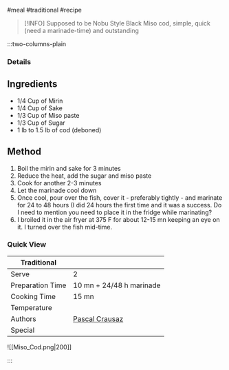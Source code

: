 #meal #traditional #recipe

> [!INFO]
> Supposed to be Nobu Style Black Miso cod, simple, quick (need a marinade-time) and outstanding

:::two-columns-plain

### Details
## Ingredients

- 1/4 Cup of Mirin
- 1/4 Cup of Sake
- 1/3 Cup of Miso paste
- 1/3 Cup of Sugar
- 1 lb to 1.5 lb of cod (deboned)


## Method

1. Boil the mirin and sake for 3 minutes
2. Reduce the heat, add the sugar and miso paste
3. Cook for another 2-3 minutes
4. Let the marinade cool down
5. Once cool, pour over the fish, cover it - preferably tightly - and marinate for 24 to 48 hours (I did 24 hours the first time and it was a success. Do I need to mention you need to place it in the fridge while marinating?
6. I broiled it in the air fryer at 375 F for about 12-15 mn keeping an eye on it. I turned over the fish mid-time.




### Quick View
| Traditional      |                                                |
| ---------------- | ---------------------------------------------- |
| Serve            | 2                                              |
| Preparation Time | 10 mn + 24/48 h marinade                       |
| Cooking Time     | 15 mn                                          |
| Temperature      |                                                |
| Authors          | [Pascal Crausaz](mailto:pascal@askpascal.com)  |
| Special          |                                                |

![[Miso_Cod.png|200]]

:::

